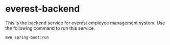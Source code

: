 # everest-backend

This is the backend service for everest employee management system. 
Use the following command to run this service.

`mvn spring-boot:run`
